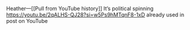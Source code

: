 Heather—[[Pull from YouTube history]]
It’s political spinning https://youtu.be/2qALHS-QJ28?si=w5Ps9hMTqnF8-1xD already used in post on YouTube